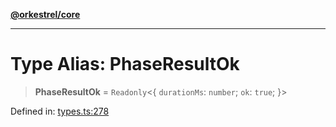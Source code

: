 [**@orkestrel/core**](../index.md)

***

# Type Alias: PhaseResultOk

> **PhaseResultOk** = `Readonly`\<\{ `durationMs`: `number`; `ok`: `true`; \}\>

Defined in: [types.ts:278](https://github.com/orkestrel/core/blob/7cc3e19bc4a1e6f96f153d7b931686981208a465/src/types.ts#L278)

